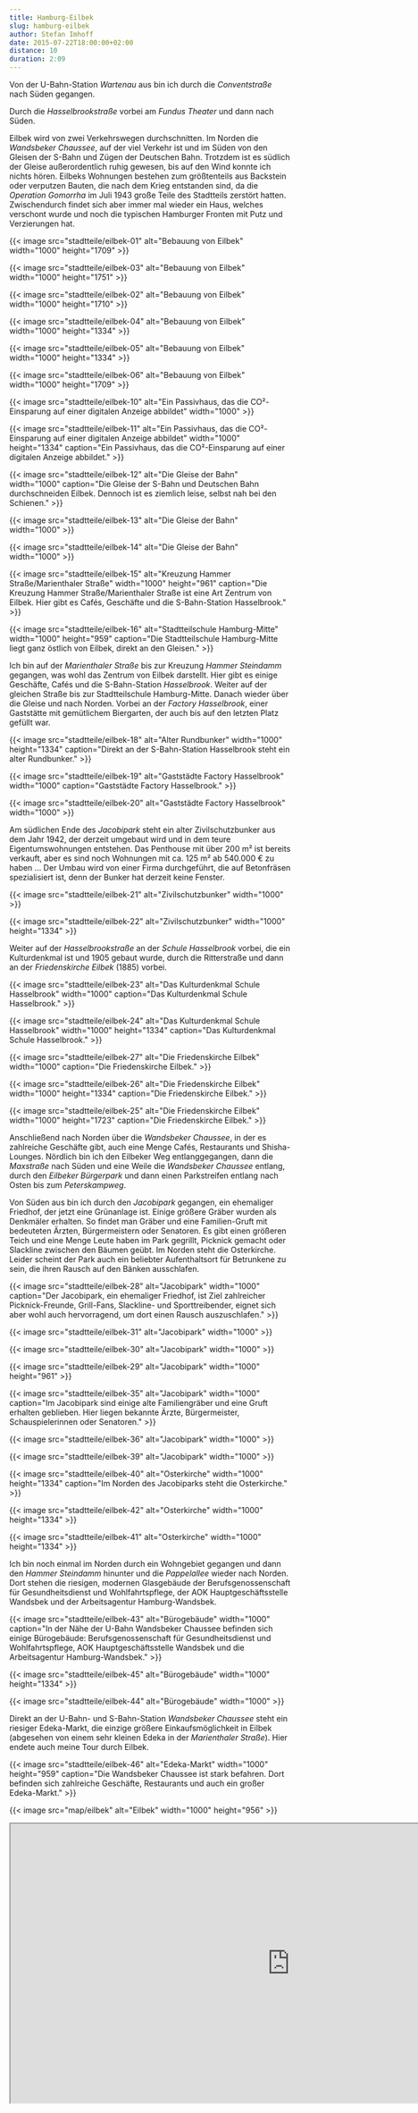```yaml
---
title: Hamburg-Eilbek
slug: hamburg-eilbek
author: Stefan Imhoff
date: 2015-07-22T18:00:00+02:00
distance: 10
duration: 2:09
---
```


Von der U-Bahn-Station *Wartenau* aus bin ich durch die *Conventstraße* nach Süden gegangen.

Durch die *Hasselbrookstraße* vorbei am *Fundus Theater* und dann nach Süden.

Eilbek wird von zwei Verkehrswegen durchschnitten. Im Norden die *Wandsbeker Chaussee*, auf der viel Verkehr ist und im Süden von den Gleisen der S-Bahn und Zügen der Deutschen Bahn. Trotzdem ist es südlich der Gleise außerordentlich ruhig gewesen, bis auf den Wind konnte ich nichts hören. Eilbeks Wohnungen bestehen zum größtenteils aus Backstein oder verputzen Bauten, die nach dem Krieg entstanden sind, da die *Operation Gomorrha* im Juli 1943 große Teile des Stadtteils zerstört hatten. Zwischendurch findet sich aber immer mal wieder ein Haus, welches verschont wurde und noch die typischen Hamburger Fronten mit Putz und Verzierungen hat.

{{< image src="stadtteile/eilbek-01" alt="Bebauung von Eilbek" width="1000" height="1709" >}}

{{< image src="stadtteile/eilbek-03" alt="Bebauung von Eilbek" width="1000" height="1751" >}}

{{< image src="stadtteile/eilbek-02" alt="Bebauung von Eilbek" width="1000" height="1710" >}}

{{< image src="stadtteile/eilbek-04" alt="Bebauung von Eilbek" width="1000" height="1334" >}}

{{< image src="stadtteile/eilbek-05" alt="Bebauung von Eilbek" width="1000" height="1334" >}}

{{< image src="stadtteile/eilbek-06" alt="Bebauung von Eilbek" width="1000" height="1709" >}}

{{< image src="stadtteile/eilbek-10" alt="Ein Passivhaus, das die CO²-Einsparung auf einer digitalen Anzeige abbildet" width="1000" >}}

{{< image src="stadtteile/eilbek-11" alt="Ein Passivhaus, das die CO²-Einsparung auf einer digitalen Anzeige abbildet" width="1000" height="1334" caption="Ein Passivhaus, das die CO²-Einsparung auf einer digitalen Anzeige abbildet." >}}

{{< image src="stadtteile/eilbek-12" alt="Die Gleise der Bahn" width="1000" caption="Die Gleise der S-Bahn und Deutschen Bahn durchschneiden Eilbek. Dennoch ist es ziemlich leise, selbst nah bei den Schienen." >}}

{{< image src="stadtteile/eilbek-13" alt="Die Gleise der Bahn" width="1000" >}}

{{< image src="stadtteile/eilbek-14" alt="Die Gleise der Bahn" width="1000" >}}

{{< image src="stadtteile/eilbek-15" alt="Kreuzung Hammer Straße/Marienthaler Straße" width="1000" height="961" caption="Die Kreuzung Hammer Straße/Marienthaler Straße ist eine Art Zentrum von Eilbek. Hier gibt es Cafés, Geschäfte und die S-Bahn-Station Hasselbrook." >}}

{{< image src="stadtteile/eilbek-16" alt="Stadtteilschule Hamburg-Mitte" width="1000" height="959" caption="Die Stadtteilschule Hamburg-Mitte liegt ganz östlich von Eilbek, direkt an den Gleisen." >}}

Ich bin auf der *Marienthaler Straße* bis zur Kreuzung *Hammer Steindamm* gegangen, was wohl das Zentrum von Eilbek darstellt. Hier gibt es einige Geschäfte, Cafés und die S-Bahn-Station *Hasselbrook*. Weiter auf der gleichen Straße bis zur Stadtteilschule Hamburg-Mitte. Danach wieder über die Gleise und nach Norden. Vorbei an der *Factory Hasselbrook*, einer Gaststätte mit gemütlichem Biergarten, der auch bis auf den letzten Platz gefüllt war.

{{< image src="stadtteile/eilbek-18" alt="Alter Rundbunker" width="1000" height="1334" caption="Direkt an der S-Bahn-Station Hasselbrook steht ein alter Rundbunker." >}}

{{< image src="stadtteile/eilbek-19" alt="Gaststädte Factory Hasselbrook" width="1000" caption="Gaststädte Factory Hasselbrook." >}}

{{< image src="stadtteile/eilbek-20" alt="Gaststädte Factory Hasselbrook" width="1000" >}}

Am südlichen Ende des *Jacobipark* steht ein alter Zivilschutzbunker aus dem Jahr 1942, der derzeit umgebaut wird und in dem teure Eigentumswohnungen entstehen. Das Penthouse mit über 200 m² ist bereits verkauft, aber es sind noch Wohnungen mit ca. 125 m² ab 540.000 € zu haben … Der Umbau wird von einer Firma durchgeführt, die auf Betonfräsen spezialisiert ist, denn der Bunker hat derzeit keine Fenster.

{{< image src="stadtteile/eilbek-21" alt="Zivilschutzbunker" width="1000" >}}

{{< image src="stadtteile/eilbek-22" alt="Zivilschutzbunker" width="1000" height="1334" >}}

Weiter auf der *Hasselbrookstraße* an der *Schule Hasselbrook* vorbei, die ein Kulturdenkmal ist und 1905 gebaut wurde, durch die Ritterstraße und dann an der *Friedenskirche Eilbek* (1885) vorbei.

{{< image src="stadtteile/eilbek-23" alt="Das Kulturdenkmal Schule Hasselbrook" width="1000" caption="Das Kulturdenkmal Schule Hasselbrook." >}}

{{< image src="stadtteile/eilbek-24" alt="Das Kulturdenkmal Schule Hasselbrook" width="1000" height="1334" caption="Das Kulturdenkmal Schule Hasselbrook." >}}

{{< image src="stadtteile/eilbek-27" alt="Die Friedenskirche Eilbek" width="1000" caption="Die Friedenskirche Eilbek." >}}

{{< image src="stadtteile/eilbek-26" alt="Die Friedenskirche Eilbek" width="1000" height="1334" caption="Die Friedenskirche Eilbek." >}}

{{< image src="stadtteile/eilbek-25" alt="Die Friedenskirche Eilbek" width="1000" height="1723" caption="Die Friedenskirche Eilbek." >}}

Anschließend nach Norden über die *Wandsbeker Chaussee*, in der es zahlreiche Geschäfte gibt, auch eine Menge Cafés, Restaurants und Shisha-Lounges. Nördlich bin ich den Eilbeker Weg entlanggegangen, dann die *Maxstraße* nach Süden und eine Weile die *Wandsbeker Chaussee* entlang, durch den *Eilbeker Bürgerpark* und dann einen Parkstreifen entlang nach Osten bis zum *Peterskampweg*.

Von Süden aus bin ich durch den *Jacobipark* gegangen, ein ehemaliger Friedhof, der jetzt eine Grünanlage ist. Einige größere Gräber wurden als Denkmäler erhalten. So findet man Gräber und eine Familien-Gruft mit bedeuteten Ärzten, Bürgermeistern oder Senatoren. Es gibt einen größeren Teich und eine Menge Leute haben im Park gegrillt, Picknick gemacht oder Slackline zwischen den Bäumen geübt. Im Norden steht die Osterkirche. Leider scheint der Park auch ein beliebter Aufenthaltsort für Betrunkene zu sein, die ihren Rausch auf den Bänken ausschlafen.

{{< image src="stadtteile/eilbek-28" alt="Jacobipark" width="1000" caption="Der Jacobipark, ein ehemaliger Friedhof, ist Ziel zahlreicher Picknick-Freunde, Grill-Fans, Slackline- und Sporttreibender, eignet sich aber wohl auch hervorragend, um dort einen Rausch auszuschlafen." >}}

{{< image src="stadtteile/eilbek-31" alt="Jacobipark" width="1000" >}}

{{< image src="stadtteile/eilbek-30" alt="Jacobipark" width="1000" >}}

{{< image src="stadtteile/eilbek-29" alt="Jacobipark" width="1000" height="961" >}}

{{< image src="stadtteile/eilbek-35" alt="Jacobipark" width="1000" caption="Im Jacobipark sind einige alte Familiengräber und eine Gruft erhalten geblieben. Hier liegen bekannte Ärzte, Bürgermeister, Schauspielerinnen oder Senatoren." >}}

{{< image src="stadtteile/eilbek-36" alt="Jacobipark" width="1000" >}}

{{< image src="stadtteile/eilbek-39" alt="Jacobipark" width="1000" >}}

{{< image src="stadtteile/eilbek-40" alt="Osterkirche" width="1000" height="1334" caption="Im Norden des Jacobiparks steht die Osterkirche." >}}

{{< image src="stadtteile/eilbek-42" alt="Osterkirche" width="1000" height="1334" >}}

{{< image src="stadtteile/eilbek-41" alt="Osterkirche" width="1000" height="1334" >}}

Ich bin noch einmal im Norden durch ein Wohngebiet gegangen und dann den *Hammer Steindamm* hinunter und die *Pappelallee* wieder nach Norden. Dort stehen die riesigen, modernen Glasgebäude der Berufsgenossenschaft für Gesundheitsdienst und Wohlfahrtspflege, der AOK Hauptgeschäftsstelle Wandsbek und der Arbeitsagentur Hamburg-Wandsbek.

{{< image src="stadtteile/eilbek-43" alt="Bürogebäude" width="1000" caption="In der Nähe der U-Bahn Wandsbeker Chaussee befinden sich einige Bürogebäude: Berufsgenossenschaft für Gesundheitsdienst und Wohlfahrtspflege, AOK Hauptgeschäftsstelle Wandsbek und die Arbeitsagentur Hamburg-Wandsbek." >}}

{{< image src="stadtteile/eilbek-45" alt="Bürogebäude" width="1000" height="1334" >}}

{{< image src="stadtteile/eilbek-44" alt="Bürogebäude" width="1000" >}}

Direkt an der U-Bahn- und S-Bahn-Station *Wandsbeker Chaussee* steht ein riesiger Edeka-Markt, die einzige größere Einkaufsmöglichkeit in Eilbek (abgesehen von einem sehr kleinen Edeka in der *Marienthaler Straße*). Hier endete auch meine Tour durch Eilbek.

{{< image src="stadtteile/eilbek-46" alt="Edeka-Markt" width="1000" height="959" caption="Die Wandsbeker Chaussee ist stark befahren. Dort befinden sich zahlreiche Geschäfte, Restaurants und auch ein großer Edeka-Markt." >}}

{{< image src="map/eilbek" alt="Eilbek" width="1000" height="956" >}}

<iframe class="map" src="https://www.google.com/maps/d/u/0/embed?mid=1XenP-27JCfW47s4pevgaR6qdMiU" width="1000" height="500"></iframe>
